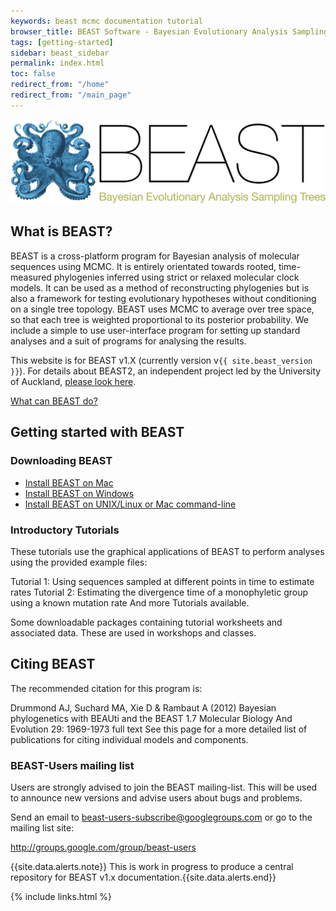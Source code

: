 ```yaml
---
keywords: beast mcmc documentation tutorial
browser_title: BEAST Software - Bayesian Evolutionary Analysis Sampling Trees
tags: [getting-started]
sidebar: beast_sidebar
permalink: index.html
toc: false
redirect_from: "/home"
redirect_from: "/main_page"
---
```

 
<div><img style="max-width: 100%" src="images/beast-banner.png" /></div>


## What is BEAST?

BEAST is a cross-platform program for Bayesian analysis of molecular sequences using MCMC. It is entirely orientated towards rooted, time-measured phylogenies inferred using strict or relaxed molecular clock models. It can be used as a method of reconstructing phylogenies but is also a framework for testing evolutionary hypotheses without conditioning on a single tree topology. BEAST uses MCMC to average over tree space, so that each tree is weighted proportional to its posterior probability. We include a simple to use user-interface program for setting up standard analyses and a suit of programs for analysing the results. 

This website is for BEAST v1.X (currently version v`{{ site.beast_version }}`). For details about BEAST2, an independent project led by the University of Auckland, [please look here](http://beast2.org).

[What can BEAST do?](about)

## Getting started with BEAST

### Downloading BEAST

* [Install BEAST on Mac](install_on_mac)
* [Install BEAST on Windows](install_on_windows)
* [Install BEAST on UNIX/Linux or Mac command-line](install_on_unix)

### Introductory Tutorials

These tutorials use the graphical applications of BEAST to perform analyses using the provided example files:

Tutorial 1: Using sequences sampled at different points in time to estimate rates
Tutorial 2: Estimating the divergence time of a monophyletic group using a known mutation rate
And more Tutorials available.

Some downloadable packages containing tutorial worksheets and associated data. These are used in workshops and classes.

## Citing BEAST

The recommended citation for this program is:

Drummond AJ, Suchard MA, Xie D & Rambaut A (2012) Bayesian phylogenetics with BEAUti and the BEAST 1.7 Molecular Biology And Evolution 29: 1969-1973 full text
See this page for a more detailed list of publications for citing individual models and components.

### BEAST-Users mailing list

Users are strongly advised to join the BEAST mailing-list. This will be used to announce new versions and advise users about bugs and problems. 

Send an email to beast-users-subscribe@googlegroups.com or go to the mailing list site: 

http://groups.google.com/group/beast-users

{{site.data.alerts.note}} This is work in progress to produce a central repository for BEAST v1.x documentation.{{site.data.alerts.end}}

{% include links.html %}
